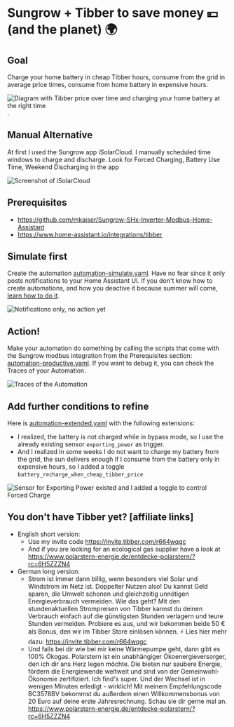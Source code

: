 # Sungrow + Tibber to save money 💴 (and the planet) 🌍

## Goal
Charge your home battery in cheap Tibber hours, consume from the grid in average price times, consume from home battery in expensive hours.

![Diagram with Tibber price over time and charging your home battery at the right time](Tibber_2024-12-12.jpg).

## Manual Alternative
At first I used the Sungrow app iSolarCloud. I manually scheduled time windows to charge and discharge. Look for Forced Charging, Battery Use Time, Weekend Discharging in the app

![Screenshot of iSolarCloud](iSolarCloud_Forced_Charging_and_Battery_Use_Time.jpg)

## Prerequisites
* https://github.com/mkaiser/Sungrow-SHx-Inverter-Modbus-Home-Assistant
* https://www.home-assistant.io/integrations/tibber

## Simulate first
Create the automation [automation-simulate.yaml](automation-simulate.yaml). Have no fear since it only posts notifications to your Home Assistant UI. If you don't know how to create automations, and how you deactive it because summer will come, [learn how to do it](https://www.home-assistant.io/docs/automation/editor/).

![Notifications only, no action yet](Simulate.jpg)

## Action!
Make your automation do something by calling the scripts that come with the Sungrow modbus integration from the Prerequisites section: [automation-productive.yaml](automation-productive.yaml). If you want to debug it, you can check the Traces of your Automation.

![Traces of the Automation](Traces_of_the_Automation.jpg)

## Add further conditions to refine
Here is [automation-extended.yaml](automation-extended.yaml) with the following extensions:
* I realized, the battery is not charged while in bypass mode, so I use the already existing sensor `exporting_power` as trigger.
* And I realized in some weeks I do not want to charge my battery from the grid, the sun delivers enough if I consume from the battery only in expensive hours, so I added a toggle `battery_recharge_when_cheap_tibber_price`

![Sensor for Exporting Power existed and I added a toggle to control Forced Charge](Toggle_Recharge.jpg)

## You don't have Tibber yet? \[affiliate links\]
* English short version:
  * Use my invite code https://invite.tibber.com/r664wqgc
  * And if you are looking for an ecological gas supplier have a look at https://www.polarstern-energie.de/entdecke-polarstern/?rc=6H5ZZZN4 
* German long version:
  * Strom ist immer dann billig, wenn besonders viel Solar und Windstrom im Netz ist. Doppelter Nutzen also! Du kannst Geld sparen, die Umwelt schonen und gleichzeitig unnötigen Energieverbrauch vermeiden. Wie das geht? Mit den stundenaktuellen Strompreisen von Tibber kannst du deinen Verbrauch einfach auf die günstigsten Stunden verlagern und teure Stunden vermeiden. Probiere es aus, und wir bekommen beide 50 € als Bonus, den wir im Tibber Store einlösen können. ⚡ Lies hier mehr dazu: https://invite.tibber.com/r664wqgc
  * Und falls bei dir wie bei mir keine Wärmepumpe geht, dann gibt es 100% Ökogas. Polarstern ist ein unabhängiger Ökoenergieversorger, den ich dir ans Herz legen möchte. Die bieten nur saubere Energie, fördern die Energiewende weltweit und sind von der Gemeinwohl-Ökonomie zertifiziert. Ich find's super. Und der Wechsel ist in wenigen Minuten erledigt - wirklich! Mit meinem Empfehlungscode BC3578BV bekommst du außerdem einen Willkommensbonus von 20 Euro auf deine erste Jahresrechnung. Schau sie dir gerne mal an. https://www.polarstern-energie.de/entdecke-polarstern/?rc=6H5ZZZN4
